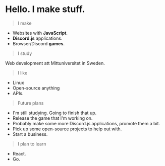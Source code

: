 # Hello. I make stuff.

> I make

- Websites with **JavaScript**.
- **Discord.js** applications.
- Browser/Discord **games**.

> I study

Web development att Mittuniversitet in Sweden.

> I like

- Linux
- Open-source anything
- APIs.

> Future plans

- I'm still studying. Going to finish that up.
- Release the game that I'm working on.
- Probably make some more Discord.js applications, promote them a bit.
- Pick up some open-source projects to help out with.
- Start a business.

> I plan to learn

- React.
- Go.
